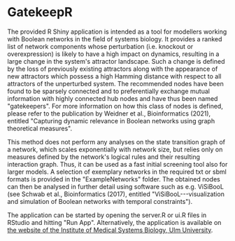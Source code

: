 # GatekeepR

The provided R Shiny application is intended as a tool for modellers working with Boolean networks in the field of systems biology. It provides a ranked list of network components whose perturbation (i.e. knockout or overexpression) is likely to have a high impact on dynamics, resulting in a large change in the system's attractor landscape. Such a change is defined by the loss of previously existing attractors along with the appearance of new attractors which possess a high Hamming distance with respect to all attractors of the unperturbed system. The recommended nodes have been found to be sparsely connected and to preferentially exchange mutual information with highly connected hub nodes and have thus been named "gatekeepers". For more information on how this class of nodes is defined, please refer to the publication by Weidner et al., Bioinformatics (2021), entitled "Capturing dynamic relevance in Boolean networks using graph theoretical measures".

This method does not perform any analyses on the state transition graph of a network, which scales exponentially with network size, but relies only on measures defined by the network's logical rules and their resulting interaction graph. Thus, it can be used as a fast initial screening tool also for larger models. A selection of exemplary networks in the required txt or sbml formats is provided in the "ExampleNetworks" folder. The obtained nodes can then be analysed in further detail using software such as e.g. ViSiBooL (see Schwab et al., Bioinformatics (2017), entitled "ViSiBooL---visualization and simulation of Boolean networks with temporal constraints").

The application can be started by opening the server.R or ui.R files in RStudio and hitting "Run App".
Alternatively, the application is available on [the website of the Institute of Medical Systems Biology, Ulm University](https://abel.informatik.uni-ulm.de/shiny/GatekeepR/).
